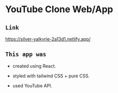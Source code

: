 # YouTube Clone Web/App

## `Link` 
https://silver-valkyrie-2a13d1.netlify.app/




## `This app was` 
- created using React.

- styled with tailwind CSS + pure CSS.

- used YouTube API.
